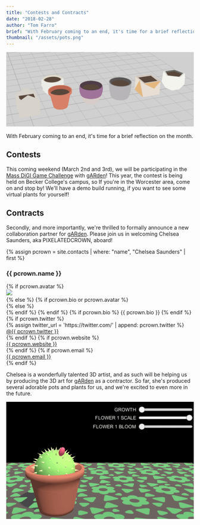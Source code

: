```yaml
---
title: "Contests and Contracts"
date: "2018-02-28"
author: "Tom Farro"
brief: "With February coming to an end, it's time for a brief reflection on the month."
thumbnail: "/assets/pots.png"
---
```


![pots](../assets/pots.png)

With February coming to an end, it's time for a brief reflection on the month.

<!--more-->

## Contests

This coming weekend (March 2nd and 3rd), we will be participating in the [Mass DiGI Game Challenge][massdigi] with [gARden][garden]! This year, the contest is being held on Becker College's campus, so If you're in the Worcester area, come on and stop by! We'll have a demo build running, if you want to see some virtual plants for yourself! 

## Contracts

Secondly, and more importantly, we're thrilled to formally announce a new collaboration partner for [gARden][garden]. Please join us in welcoming Chelsea Saunders, aka PIXELATEDCROWN, aboard!

{% assign pcrown = site.contacts | where: "name", "Chelsea Saunders" | first %}
<div class="contact">
<div>
    <h3>{{ pcrown.name }}</h3>
    <div class="flex-row">
        {% if pcrown.avatar %}
            <div class="col col-sm-12 col-md-3 contact-avatar"><img src= "{{ pcrown.avatar }}"></div>
            <div class="col col-sm-12 col-md-9">
        {% else %}
            {% if pcrown.bio or pcrown.avatar %}
                <div class="col col-sm-12 col-md-12">
            {% else %}
                <div class="col col-sm-12 col-md-12">
            {% endif %}
        {% endif %}
            {% if pcrown.bio %}
                {{ pcrown.bio }}
            {% endif %}
            <div>
                {% if pcrown.twitter %}
                    <div class="contact-info">
                        {% assign twitter_url = 'https://twitter.com/' | append: pcrown.twitter %}
                        <span class="fa fa-twitter fa-lg"></span> <a target="_blank" href="{{ twitter_url }}">@{{ pcrown.twitter }}</a>
                    </div>
                {% endif %}
                {% if pcrown.website %}
                    <div class="contact-info">
                        <span class="fa fa-external-link fa-lg"></span> <a target="_blank" href="{{ pcrown.website }}" >{{ pcrown.website }}</a>
                    </div>
                {% endif %}
                {% if pcrown.email %}
                    <div class="contact-info">
                        <span class="fa fa-envelope fa-lg"></span> <a target="_blank" href="mailto:{{ pcrown.email}}" >{{ pcrown.email }}</a>
                    </div>
                {% endif %}
            </div>
        </div>
    </div>
</div>
</div>

Chelsea is a wonderfully talented 3D artist, and as such will be helping us by producing the 3D art for [gARden][garden] as a contractor. So far, she's produced several adorable pots and plants for us, and we're excited to even more in the future.

![sunset](../assets/pincushion_sliders.gif)

[massdigi]: https://www.massdigi.org/gamechallenge/
[gARden]: ../games/garden